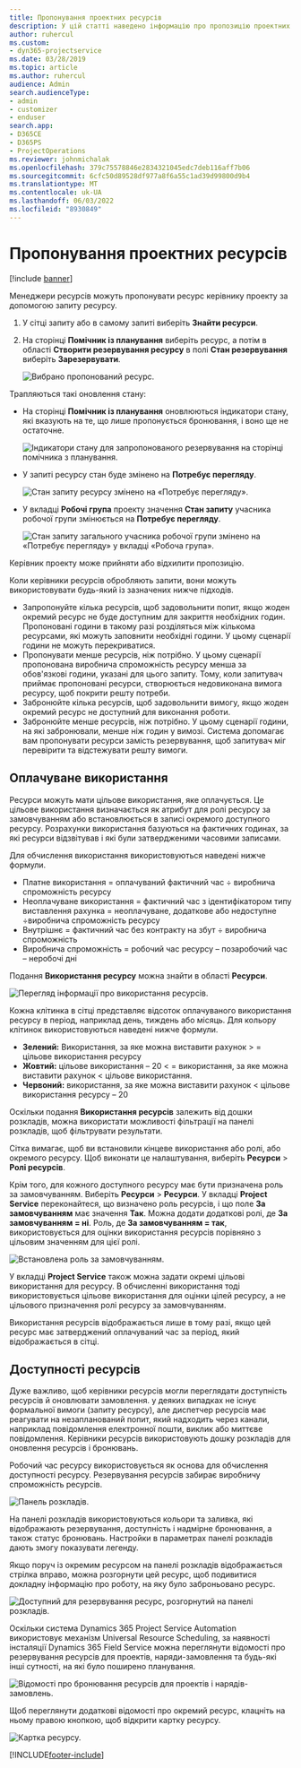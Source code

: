 ```yaml
---
title: Пропонування проектних ресурсів
description: У цій статті наведено інформацію про пропозицію проектних ресурсів.
author: ruhercul
ms.custom:
- dyn365-projectservice
ms.date: 03/28/2019
ms.topic: article
ms.author: ruhercul
audience: Admin
search.audienceType:
- admin
- customizer
- enduser
search.app:
- D365CE
- D365PS
- ProjectOperations
ms.reviewer: johnmichalak
ms.openlocfilehash: 379c75578846e2834321045edc7deb116aff7b06
ms.sourcegitcommit: 6cfc50d89528df977a8f6a55c1ad39d99800d9b4
ms.translationtype: MT
ms.contentlocale: uk-UA
ms.lasthandoff: 06/03/2022
ms.locfileid: "8930849"
---
```

# <a name="propose-project-resources"></a>Пропонування проектних ресурсів

[!include [banner](../includes/psa-now-project-operations.md)]

Менеджери ресурсів можуть пропонувати ресурс керівнику проекту за допомогою запиту ресурсу.

1. У сітці запиту або в самому запиті виберіть **Знайти ресурси**.
2. На сторінці **Помічник із планування** виберіть ресурс, а потім в області **Створити резервування ресурсу** в полі **Стан резервування** виберіть **Зарезервувати**.

    ![Вибрано пропонований ресурс.](media/Resource-Management-image62.png)

Трапляються такі оновлення стану:

- На сторінці **Помічник із планування** оновлюються індикатори стану, які вказують на те, що лише пропонується бронювання, і воно ще не остаточне.

    ![Індикатори стану для запропонованого резервування на сторінці помічника з планування.](media/Resource-Management-image63.png)

- У запиті ресурсу стан буде змінено на **Потребує перегляду**.

    ![Стан запиту ресурсу змінено на «Потребує перегляду».](media/Resource-Management-image64.png)

- У вкладці **Робочі група** проекту значення **Стан запиту** учасника робочої групи змінюється на **Потребує перегляду**.

    ![Стан запиту загального учасника робочої групи змінено на «Потребує перегляду» у вкладці «Робоча група».](media/Resource-Management-image48.png)

Керівник проекту може прийняти або відхилити пропозицію.

Коли керівники ресурсів обробляють запити, вони можуть використовувати будь-який із зазначених нижче підходів.

- Запропонуйте кілька ресурсів, щоб задовольнити попит, якщо жоден окремий ресурс не буде доступним для закриття необхідних годин. Пропоновані години в такому разі розділяться між кількома ресурсами, які можуть заповнити необхідні години. У цьому сценарії години не можуть перекриватися.
- Пропонувати менше ресурсів, ніж потрібно. У цьому сценарії пропонована виробнича спроможність ресурсу менша за обов'язкові години, указані для цього запиту. Тому, коли запитувач приймає пропоновані ресурси, створюється недовиконана вимога ресурсу, щоб покрити решту потреби.
- Забронюйте кілька ресурсів, щоб задовольнити вимогу, якщо жоден окремий ресурс не доступний для виконання роботи.
- Забронюйте менше ресурсів, ніж потрібно. У цьому сценарії години, на які забронювали, менше ніж годин у вимозі. Система допомагає вам пропонувати ресурси замість резервування, щоб запитувач міг перевірити та відстежувати решту вимоги.

## <a name="billable-utilization"></a>Оплачуване використання

Ресурси можуть мати цільове використання, яке оплачується. Це цільове використання визначається як атрибут для ролі ресурсу за замовчуванням або встановлюється в записі окремого доступного ресурсу. Розрахунки використання базуються на фактичних годинах, за які ресурси відзвітував і які були затвердженими часовими записами.

Для обчислення використання використовуються наведені нижче формули.

- Платне використання = оплачуваний фактичний час ÷ виробнича спроможність ресурсу
- Неоплачуване використання = фактичний час з ідентифікатором типу виставлення рахунка = неоплачуване, додаткове або недоступне ÷виробнича спроможність ресурсу
- Внутрішнє = фактичний час без контракту на збут ÷ виробнича спроможність
- Виробнича спроможність = робочий час ресурсу – позаробочий час – неробочі дні

Подання **Використання ресурсу** можна знайти в області **Ресурси**.

![Перегляд інформації про використання ресурсів.](media/Resource-Management-image65.png)

Кожна клітинка в сітці представляє відсоток оплачуваного використання ресурсу в період, наприклад день, тиждень або місяць. Для кольору клітинок використовуються наведені нижче формули.

- **Зелений:** Використання, за яке можна виставити рахунок \> = цільове використання ресурсу
- **Жовтий:** цільове використання – 20 \< = використання, за яке можна виставити рахунок \< цільове використання.
- **Червоний:** використання, за яке можна виставити рахунок \< цільове використання ресурсу – 20

Оскільки подання **Використання ресурсів** залежить від дошки розкладів, можна використати можливості фільтрації на панелі розкладів, щоб фільтрувати результати.

Сітка вимагає, щоб ви встановили кінцеве використання або ролі, або окремого ресурсу. Щоб виконати це налаштування, виберіть **Ресурси** \> **Ролі ресурсів**.

Крім того, для кожного доступного ресурсу має бути призначена роль за замовчуванням. Виберіть **Ресурси** \> **Ресурси**. У вкладці **Project Service** переконайтеся, що визначено роль ресурсів, і що поле **За замовчуванням** має значення **Так**. Можна додати додаткові ролі, де **За замовчуванням = ні**. Роль, де **За замовчуванням = так**, використовується для оцінки використання ресурсів порівняно з цільовим значенням для цієї ролі.

![Встановлена роль за замовчуванням.](media/Resource-Management-image67.png)

У вкладці **Project Service** також можна задати окремі цільові використання для ресурсу. В обчисленні використання тоді використовується цільове використання для оцінки цілей ресурсу, а не цільового призначення ролі ресурсу за замовчуванням.

Використання ресурсів відображається лише в тому разі, якщо цей ресурс має затверджений оплачуваний час за період, який відображається в сітці.

## <a name="resource-availability"></a>Доступності ресурсів

Дуже важливо, щоб керівники ресурсів могли переглядати доступність ресурсів й оновлювати замовлення. у деяких випадках не існує формальної вимоги (запиту ресурсу), але диспетчер ресурсів має реагувати на незапланований попит, який надходить через канали, наприклад повідомлення електронної пошти, виклик або миттєве повідомлення. Керівники ресурсів використовують дошку розкладів для оновлення ресурсів і бронювань.

Робочий час ресурсу використовується як основа для обчислення доступності ресурсу. Резервування ресурсів забирає виробничу спроможність ресурсів.

![Панель розкладів.](media/Resource-Management-image68.png)

На панелі розкладів використовуються кольори та заливка, які відображають резервування, доступність і надмірне бронювання, а також статус бронювань. Настройки в параметрах панелі розкладів дають змогу показувати легенду.

Якщо поруч із окремим ресурсом на панелі розкладів відображається стрілка вправо, можна розгорнути цей ресурс, щоб подивитися докладну інформацію про роботу, на яку було заброньовано ресурс.

![Доступний для резервування ресурс, розгорнутий на панелі розкладів.](media/Resource-Management-image69.png)

Оскільки система Dynamics 365 Project Service Automation використовує механізм Universal Resource Scheduling, за наявності інсталяції Dynamics 365 Field Service можна переглянути відомості про резервування ресурсів для проектів, наряди-замовлення та будь-які інші сутності, на які було поширено планування.

![Відомості про бронювання ресурсів для проектів і нарядів-замовлень.](media/Resource-Management-image70.png)

Щоб переглянути додаткові відомості про окремий ресурс, клацніть на ньому правою кнопкою, щоб відкрити картку ресурсу.

![Картка ресурсу.](media/Resource-Management-image71.png)


[!INCLUDE[footer-include](../includes/footer-banner.md)]
